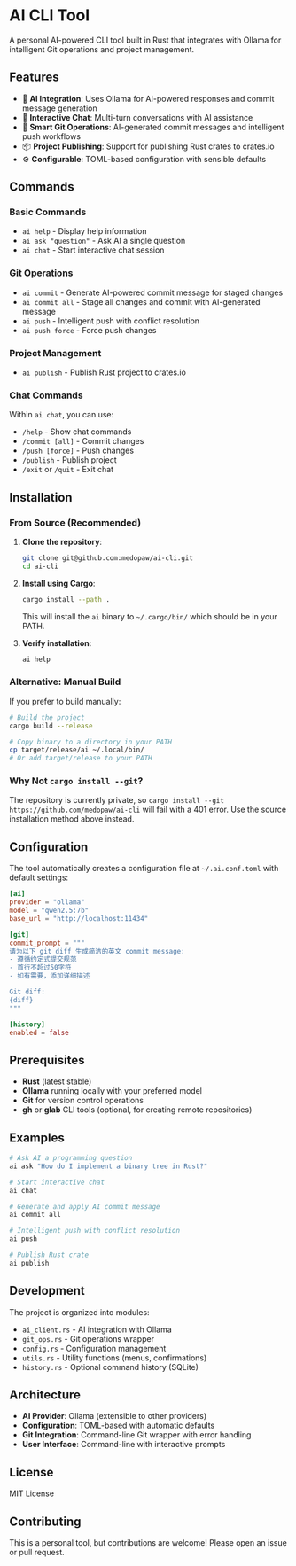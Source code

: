 # AI CLI Tool

A personal AI-powered CLI tool built in Rust that integrates with Ollama for intelligent Git operations and project management.

## Features

- 🤖 **AI Integration**: Uses Ollama for AI-powered responses and commit message generation
- 💬 **Interactive Chat**: Multi-turn conversations with AI assistance
- 🚀 **Smart Git Operations**: AI-generated commit messages and intelligent push workflows
- 📦 **Project Publishing**: Support for publishing Rust crates to crates.io
- ⚙️ **Configurable**: TOML-based configuration with sensible defaults

## Commands

### Basic Commands
- `ai help` - Display help information
- `ai ask "question"` - Ask AI a single question
- `ai chat` - Start interactive chat session

### Git Operations
- `ai commit` - Generate AI-powered commit message for staged changes
- `ai commit all` - Stage all changes and commit with AI-generated message
- `ai push` - Intelligent push with conflict resolution
- `ai push force` - Force push changes

### Project Management
- `ai publish` - Publish Rust project to crates.io

### Chat Commands
Within `ai chat`, you can use:
- `/help` - Show chat commands
- `/commit [all]` - Commit changes
- `/push [force]` - Push changes
- `/publish` - Publish project
- `/exit` or `/quit` - Exit chat

## Installation

### From Source (Recommended)

1. **Clone the repository**:
   ```bash
   git clone git@github.com:medopaw/ai-cli.git
   cd ai-cli
   ```

2. **Install using Cargo**:
   ```bash
   cargo install --path .
   ```
   
   This will install the `ai` binary to `~/.cargo/bin/` which should be in your PATH.

3. **Verify installation**:
   ```bash
   ai help
   ```

### Alternative: Manual Build

If you prefer to build manually:

```bash
# Build the project
cargo build --release

# Copy binary to a directory in your PATH
cp target/release/ai ~/.local/bin/
# Or add target/release to your PATH
```

### Why Not `cargo install --git`?

The repository is currently private, so `cargo install --git https://github.com/medopaw/ai-cli` will fail with a 401 error. Use the source installation method above instead.

## Configuration

The tool automatically creates a configuration file at `~/.ai.conf.toml` with default settings:

```toml
[ai]
provider = "ollama"
model = "qwen2.5:7b"
base_url = "http://localhost:11434"

[git]
commit_prompt = """
请为以下 git diff 生成简洁的英文 commit message:
- 遵循约定式提交规范
- 首行不超过50字符
- 如有需要，添加详细描述

Git diff:
{diff}
"""

[history]
enabled = false
```

## Prerequisites

- **Rust** (latest stable)
- **Ollama** running locally with your preferred model
- **Git** for version control operations
- **gh** or **glab** CLI tools (optional, for creating remote repositories)

## Examples

```bash
# Ask AI a programming question
ai ask "How do I implement a binary tree in Rust?"

# Start interactive chat
ai chat

# Generate and apply AI commit message
ai commit all

# Intelligent push with conflict resolution
ai push

# Publish Rust crate
ai publish
```

## Development

The project is organized into modules:
- `ai_client.rs` - AI integration with Ollama
- `git_ops.rs` - Git operations wrapper
- `config.rs` - Configuration management
- `utils.rs` - Utility functions (menus, confirmations)
- `history.rs` - Optional command history (SQLite)

## Architecture

- **AI Provider**: Ollama (extensible to other providers)
- **Configuration**: TOML-based with automatic defaults
- **Git Integration**: Command-line Git wrapper with error handling
- **User Interface**: Command-line with interactive prompts

## License

MIT License

## Contributing

This is a personal tool, but contributions are welcome! Please open an issue or pull request.